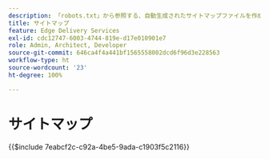 ```yaml
---
description: 「robots.txt」から参照する、自動生成されたサイトマップファイルを作成します。これは、SEO と新しいコンテンツの検出に役立ちます。
title: サイトマップ
feature: Edge Delivery Services
exl-id: cdc12747-6003-4744-819e-d17e010901e7
role: Admin, Architect, Developer
source-git-commit: 646ca4f4a441bf1565558002dcd6f96d3e228563
workflow-type: ht
source-wordcount: '23'
ht-degree: 100%

---
```


# サイトマップ

{{$include 7eabcf2c-c92a-4be5-9ada-c1903f5c2116}}


